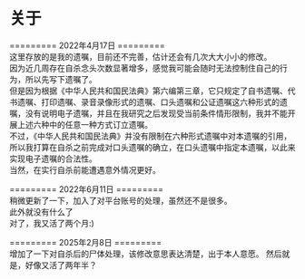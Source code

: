 # 关于
========= 2022年4月17日 =========  
这里存放的是我的遗嘱，目前还不完善，估计还会有几次大大小小的修改。  
因为近几周存在自杀念头次数显著增多，感觉我可能会随时无法控制住自己的行为，所以先写下遗嘱了。  
但是因为根据《中华人民共和国民法典》第六编第三章，它只规定了自书遗嘱、代书遗嘱、打印遗嘱、录音录像形式的遗嘱、口头遗嘱和公证遗嘱这六种形式的遗嘱，没有说明电子遗嘱，并且在我研究之后发现受当前条件情形限制，我并不能开展上述六种中的任意一种方式订立遗嘱。  
不过，《中华人民共和国民法典》并没有限制在六种形式遗嘱中对本遗嘱的引用，所以我打算在自杀之前完成对口头遗嘱的确立，在口头遗嘱中指定本遗嘱，以此来实现电子遗嘱的合法性。  
当然，在实行自杀前能遭遇意外情况更好。  

========= 2022年6月11日 =========  
稍微更新了一下，加入了对平台账号的处理，虽然还不是很多。  
此外就没有什么了  
对了，我又活了两个月:)  

========= 2025年2月8日 =========  
增加了一下对自杀后的尸体处理，该修改意思表达清楚，出于本人意愿。
然后就是，好像又活了两年半？
